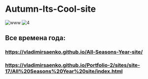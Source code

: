 # Autumn-Its-Cool-site

![www](https://user-images.githubusercontent.com/56477695/116469006-414d6600-a87a-11eb-9957-e1c1135cbd76.jpg)
![4](https://user-images.githubusercontent.com/56477695/121777316-0c7f3f00-cb9a-11eb-9b8b-00afe3694953.jpg)

## Все времена года:

### https://vladimirsaenko.github.io/All-Seasons-Year-site/

### https://vladimirsaenko.github.io/Portfolio-2/sites/site-17/All%20Seasons%20Year%20site/index.html
